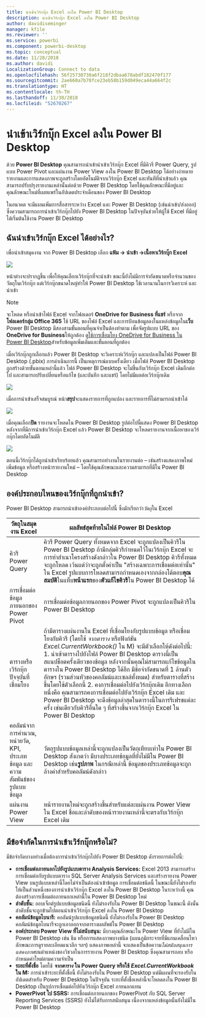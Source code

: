 ```yaml
---
title: นำเข้าเวิร์กบุ๊ก Excel ลงใน Power BI Desktop
description: นำเข้าเวิร์กบุ๊ก Excel ลงใน Power BI Desktop
author: davidiseminger
manager: kfile
ms.reviewer: ''
ms.service: powerbi
ms.component: powerbi-desktop
ms.topic: conceptual
ms.date: 11/28/2018
ms.author: davidi
LocalizationGroup: Connect to data
ms.openlocfilehash: 56f25730730a6f218f2dbaa678abdf182470f177
ms.sourcegitcommit: 2ae660a7b70fce23eb58b159d049eca44a664f2c
ms.translationtype: HT
ms.contentlocale: th-TH
ms.lasthandoff: 11/30/2018
ms.locfileid: "52670267"
---
```

# <a name="import-excel-workbooks-into-power-bi-desktop"></a>นำเข้าเวิร์กบุ๊ก Excel ลงใน Power BI Desktop
ด้วย **Power BI Desktop** คุณสามารถนำเข้านำเข้าเวิร์กบุ๊ก Excel ที่มีคิวรี Power Query, รูปแบบ Power Pivot และแผ่นงาน Power View ลงใน Power BI Desktop ได้อย่างง่ายดาย รายงานและการแสดงภาพจะถูกสร้างโดยอัตโนมัติจากเวิร์กบุ๊ก Excel และทันทีที่นำเข้าแล้ว คุณสามารถปรับปรุงรายงานเหล่านั้นต่อด้วย Power BI Desktop โดยใช้คุณลักษณะที่มีอยู่และคุณลักษณะใหม่ที่เผยแพร่ในอัปเดตประจำเดือนของ Power BI Desktop

ในอนาคต จะมีแผนเพิ่มการสื่อสารระหว่าง Excel และ Power BI Desktop (เช่นนำเข้า/ส่งออก) ซึ่งความสามารถการนำเข้าเวิร์กบุ๊กไปยัง Power BI Desktop ในปัจจุบันช่วยให้ผู้ใช้ Excel ที่มีอยู่ ได้เริ่มต้นใช้งาน Power BI Desktop

## <a name="how-do-i-import-an-excel-workbook"></a>ฉันนำเข้าเวิร์กบุ๊ก Excel ได้อย่างไร?
เพื่อนำเข้าสมุดงาน จาก Power BI Desktop เลือก **แฟ้ม -\> นำเข้า -\>เนื้อหาเวิร์กบุ๊ก Excel**

![](media/desktop-import-excel-workbooks/importexceltopbi_1.png)

หน้าต่างจะปรากฏขึ้น เพื่อให้คุณเลือกเวิร์กบุ๊กที่จะนำเข้า ขณะนี้ยังไม่มีการจำกัดขนาดหรือจำนวนของวัตถุในเวิร์กบุ๊ก แต่เวิร์กบุ๊กขนาดใหญ่ทำให้ Power BI Desktop ใช้เวลานานในการวิเคราะห์ และนำเข้า

> [!NOTE]
> จะโหลด หรือนำเข้าไฟล์ Excel จากโฟลเดอร์ **OneDrive for Business ที่แชร์** หรือจาก**โฟลเดอร์กลุ่ม Office 365** ใช้ URL ของไฟล์ Excel และการป้อนข้อมูลลงในแหล่งข้อมูลใน**เว็บ** Power BI Desktop มีสองสามขั้นตอนที่คุณจำเป็นต้องทำตาม เพื่อจัดรูปแบบ URL ของ **OneDrive for Business**ให้ถูกต้อง ดู[ใช้การเชื่อมโยง OneDrive for Business ใน Power BI Desktop](desktop-use-onedrive-business-links.md)สำหรับข้อมูลเพิ่มเติมและขั้นตอนที่ถูกต้อง
> 
> 

เมื่อเวิร์กบุ๊กถูกเลือกแล้ว Power BI Desktop จะวิเคราะห์เวิร์กบุ๊ก และแปลงเป็นไฟล์ Power BI Desktop (.pbix) การดำเนินการนี้ เป็นเหตุการณ์แบบครั้งเดียว เมื่อไฟล์ Power BI Desktop ถูกสร้างด้วยขั้นตอนเหล่านี้แล้ว ไฟล์ Power BI Desktop จะไม่ขึ้นกับเวิร์กบุ๊ก Excel เดิมอีกต่อไป และสามารถปรับเปลี่ยนหรือแก้ไข (และบันทึก และแชร์) โดยไม่มีผลต่อเวิร์กบุ๊กเดิม

![](media/desktop-import-excel-workbooks/importexceltopbi_2.png)

เมื่อการนำเข้าเสร็จสมบูรณ์ หน้า**สรุป**จะแสดงรายการที่ถูกแปลง และรายการที่ไม่สามารถนำเข้าได้

![](media/desktop-import-excel-workbooks/importexceltopbi_3.png)

เมื่อคุณเลือก**ปิด** รายงานจะโหลดใน Power BI Desktop รูปต่อไปนี้แสดง Power BI Desktop หลังจากที่มีการนำเข้าเวิร์กบุ๊ก Excel แล้ว Power BI Desktop จะโหลดรายงานจากเนื้อหาของเวิร์กบุ๊กโดยอัตโนมัติ

![](media/desktop-import-excel-workbooks/importexceltopbi_4.png)

ตอนนี้เวิร์กบุ๊กได้ถูกนำเข้าเรียบร้อยแล้ว คุณสามารถทำงานในรายงานต่อ – เช่นสร้างแสดงภาพใหม่ เพิ่มข้อมูล หรือสร้างหน้ารายงานใหม่ – โดยใช้คุณลักษณะและความสามารถที่มีใน Power BI Desktop

## <a name="which-workbook-elements-are-imported"></a>องค์ประกอบไหนของเวิร์กบุ๊กที่ถูกนำเข้า?
Power BI Desktop สามารถนำเข้าองค์ประกอบต่อไปนี้ ซึ่งมักเรียกว่า*วัตถุ*ใน Excel

| วัตถุในสมุดงาน Excel | ผลลัพธ์สุดท้ายในไฟล์ Power BI Desktop |
| --- | --- |
| คิวรี Power Query |คิวรี Power Query ทั้งหมดจาก Excel จะถูกแปลงเป็นคิวรีใน Power BI Desktop ถ้ามีกลุ่มคิวรีกำหนดไว้ในเวิร์กบุ๊ก Excel จะการทำสำเนาโครงสร้างดังกล่าวใน Power BI Desktop คิวรีทั้งหมดจะถูกโหลด เว้นแต่ว่าจะถูกตั้งค่าเป็น "สร้างเฉพาะการเชื่อมต่อเท่านั้น" ใน Excel รูปแบบการโหลดสามารถกำหนดเองจากกล่องโต้ตอบ**คุณสมบัติ**ในแท็บ**หน้าแรก**ของ**ตัวแก้ไขคิวรี**ใน Power BI Desktop ได้ |
| การเชื่อมต่อข้อมูลภายนอกของ Power Pivot |การเชื่อมต่อข้อมูลภายนอกของ Power Pivot จะถูกแปลงเป็นคิวรีใน Power BI Desktop |
| ตารางหรือเวิร์กบุ๊กปัจจุบันที่เชื่อมโยง |ถ้ามีตารางแผ่นงานใน Excel ที่เชื่อมโยงกับรูปแบบข้อมูล หรือเชื่อมโยงกับคิวรี (โดยใช้ *จากตาราง* หรือฟังก์ชัน *Excel.CurrentWorkbook()* ใน M) จะมีตัวเลือกให้ดังต่อไปนี้: 1. นำเข้าตารางไปยังไฟล์ Power BI Desktop ตารางนี้เป็นสแนปช็อตครั้งเดียวของข้อมูล หลังจากนั้นคุณไม่สามารถแก้ไขข้อมูลในตารางใน Power BI Desktop ได้อีก มีข้อจำกัดขนาดที่ 1 ล้านตัวอักษร (รวมส่วนหัวของคอลัมน์และเซลล์ทั้งหมด) สำหรับตารางที่สร้างขึ้นโดยใช้ตัวเลือกนี้ 2. คงการเชื่อมต่อไปยังเวิร์กบุ๊กเดิม อีกทางเลือกหนึ่งคือ คุณสามารถคงการเชื่อมต่อไปยังเวิร์กบุ๊ก Excel เดิม และ Power BI Desktop จะดึงข้อมูลล่าสุดในตารางนี้ในการรีเฟรชแต่ละครั้ง เช่นเดียวกับคิวรีอื่นใด ๆ ที่สร้างขึ้นจากเวิร์กบุ๊ก Excel ใน Power BI Desktop |
| คอลัมน์จากการคำนวณ, หน่วยวัด, KPI, ประเภทข้อมูล และความสัมพันธ์ของรูปแบบข้อมูล |วัตถุรูปแบบข้อมูลเหล่านี้จะถูกแปลงเป็นวัตถุเทียบเท่าใน Power BI Desktop สังเกตว่า มีบางประเภทข้อมูลที่ยังไม่มีใน Power BI Desktop เช่น**รูปภาพ** ในกรณีเหล่านี้ ข้อมูลของประเภทข้อมูลจะถูกล้างค่าสำหรับคอลัมน์ดังกล่าว |
| แผ่นงาน Power View |หน้ารายงานใหม่จะถูกสร้างขึ้นสำหรับแต่ละแผ่นงาน Power View ใน Excel ชื่อและลำดับของหน้ารายงานเหล่านี้จะตรงกับเวิร์กบุ๊ก Excel เดิม |

## <a name="are-there-any-limitations-to-importing-a-workbook"></a>มีข้อจำกัดในการนำเข้าเวิร์กบุ๊กหรือไม่?
มีข้อจำกัดบางอย่างเมื่อต้องการนำเข้าเวิร์กบุ๊กไปยัง Power BI Desktop ดังรายการต่อไปนี้:

* **การเชื่อมต่อภายนอกไปยังรูปแบบตาราง Analysis Services:** Excel 2013 สามารถสร้างการเชื่อมต่อกับรูปแบบตาราง SQL Server Analysis Services และสร้างรายงาน Power View บนรูปแบบเหล่านี้โดยไม่จำเป็นต้องนำเข้าข้อมูล การเชื่อมต่อชนิดนี้ ในขณะนี้ยังไม่รองรับให้เป็นส่วนหนึ่งของการนำเข้าเวิร์กบุ๊ก Excel ลงใน Power BI Desktop ในระหว่างนี้ คุณต้องสร้างการเชื่อมต่อภายนอกเหล่านี้ใน Power BI Desktop ใหม่
* **ลำดับชั้น:** ออบเจ็กต์รูปแบบข้อมูลชนิดนี้ ยังไม่รองรับใน Power BI Desktop ในขณะนี้ ดังนั้น ลำดับชั้นจะถูกข้ามไปตอนนำเข้าเวิร์กบุ๊ก Excel ลงใน Power BI Desktop
* **คอลัมน์ข้อมูลไบนารี:** คอลัมน์รูปแบบข้อมูลชนิดนี้ ยังไม่รองรับใน Power BI Desktop คอลัมน์ข้อมูลไบนารีจะถูกเอาออกจากตารางผลลัพธ์ใน Power BI Desktop
* **องค์ประกอบ Power View ที่ไม่สนับสนุน:** มีบางคุณลักษณะใน Power View ที่ยังไม่มีใน Power BI Desktop เช่น ธีม หรือการแสดงภาพบางชนิด (แผนภูมิกระจายที่มีแกนเคลื่อนไหว ลักษณะการดูรายละเอียดแนวลึก ฯลฯ) แสดงภาพเหล่านี้ จะแสดงเป็นข้อความ*ไม่สนับสนุนการแสดงภาพ*บนตำแหน่งของวิชวลในการรายงาน Power BI Desktop ซึ่งคุณสามารถลบ หรือกำหนดค่าใหม่ตามความจำเป็น
* **ระยะที่ตั้งชื่อ** โดยใช้ ***จากตาราง*** **ใน Power Query หรือใช้** ***Excel.CurrentWorkbook*** **ใน M:** การนำเข้าระยะที่ตั้งชื่อนี้ ยังไม่รองรับใน Power BI Desktop แต่มีแผนที่จะรองรับในอัปเดตสำหรับ Power BI Desktop ในปัจจุบัน ระยะที่ตั้งชื่อเหล่านี้จะโหลดลงใน Power BI Desktop เป็นรูปการเชื่อมต่อไปยังเวิร์กบุ๊ก Excel ภายนอกแทน
* **PowerPivot ไป SSRS:** การเชื่อมต่อภายนอกของ PowerPivot กับ SQL Server Reporting Services (SSRS) ยังไม่ได้รับการสนับสนุน เนื่องจากแหล่งข้อมูลนั้นยังไม่มีใน Power BI Desktop

